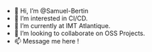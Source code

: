 - 👋 Hi, I’m @Samuel-Bertin
- 👀 I’m interested in CI/CD.
- 🌱 I’m currently at IMT Atlantique.
- 💞️ I’m looking to collaborate on OSS Projects. 
- 📫 Message me here !

<!---
Samuel-Bertin/Samuel-Bertin is a ✨ special ✨ repository because its `README.md` (this file) appears on your GitHub profile.
You can click the Preview link to take a look at your changes.
--->
